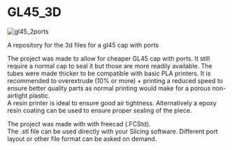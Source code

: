 # GL45_3D
![gl45_2ports](https://github.com/user-attachments/assets/34f9c59c-4a11-4661-ba32-1483a38c094d)

A repository for the 3d files for a gl45 cap with ports

The project was made to allow for cheaper GL45 cap with ports. It still require a normal cap to seal it but those are more readily available.
The tubes were made thicker to be compatible with basic PLA printers. It is recommended to overextrude (10% or more) + printing a reduced speed to ensure better quality parts as normal printing would make for a porous non-airtight plastic.  
A resin printer is ideal to ensure good air tightness. Alternatively a epoxy resin coating can be used to ensure proper sealing of the piece.

The project was made with with freecad (.FCStd).  
The .stl file can be used directly with your Slicing software.
Different port layout or other file format can be asked on demand.

